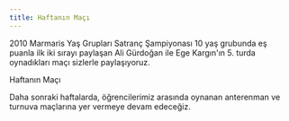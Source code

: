 ```yaml
---
title: Haftanın Maçı
---
```


2010 Marmaris Yaş Grupları Satranç Şampiyonası 10 yaş grubunda eş puanla ilk iki sırayı paylaşan Ali Gürdoğan ile Ege Kargın'ın 5. turda oynadıkları maçı sizlerle paylaşıyoruz.

Haftanın Maçı

Daha sonraki haftalarda, öğrencilerimiz arasında oynanan anterenman ve turnuva maçlarına yer vermeye devam edeceğiz.
